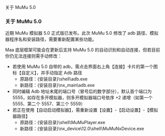 关于 MuMu 5.0

### 关于 MuMu 5.0

近期 MuMu 模拟器 5.0 正式版已发布。此次 MuMu 5.0 修改了 adb 路径、模拟器程序名和安装路径，需要重新配置某些功能。

Maa 底层框架可能会在更新后支持 MuMu 5.0 的自动识别和自动连接，但若目前你仍无法连接则需手动修改：

- 若使用 MuMu 5.0 自带的 adb，需点击界面右上角【连接】卡片的第一个图标【自定义】，并手动指定 Adb 路径
  - 原路径：{安装目录}\shell\adb.exe
  - 新路径：{安装目录}\nx_main\adb.exe
- 同时编辑 Adb 地址末尾的端口号（冒号后的数字部分），默认首个端口为 5555，如存在多开模拟器，则多开模拟器端口号依序 +2 递增（如第一个 5555、第二个 5557、第三个 5559）
- 若正在使用【自动启动模拟器】，需重新设置【设置】-【启动设置】-【模拟器路径】
  - 原路径：{安装目录}\shell\MuMuPlayer.exe
  - 新路径：{安装目录}\nx_device\12.0\shell\MuMuNxDevice.exe
